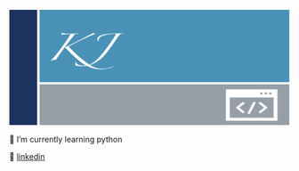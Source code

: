 ![bg][banner]

🌱 I’m currently learning python

👔 [linkedin][linkedin]


[banner]: https://raw.githubusercontent.com/kismat-jinadu/kismat-jinadu/master/banner.png
[linkedin]: https://www.linkedin.com/in/kismat-jinadu/

